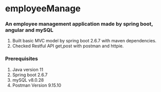 # employeeManage

### An employee management application made by spring boot, angular and mySQL

1. Built basic MVC model by spring boot 2.6.7 with maven dependencies.
2. Checked Restful API get,post with postman and httpie.


### Prerequisites

1. Java version 11
2. Spring boot 2.6.7
3. mySQL v8.0.28
4. Postman Version 9.15.10
